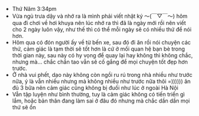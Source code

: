 - Thứ Năm 3:34pm
- Vừa ngủ trưa dậy và nhớ ra là mình phải viết nhật ký 〜(￣▽￣〜) hôm qua đi chơi về hơi khuya nên lúc nhớ ra thì đã là ngày mới rồi nên viết cho 2 ngày luôn vậy, như thế thì có thể mỗi ngày sẽ có nhiều thứ để nói hơn.
- Hôm qua có đón người ấy về từ bến xe, sau đó đi ăn rồi nói chuyện các thứ, cảm giác là tạm thời sẽ tốt hơn là cứ ở mối quan hệ bạn bè trong thời gian này, sau này có hy vọng để quay lại hay không thì không chắc, nhưng mà... chắc chắn tao vẫn sẽ cố gắng để mọi chuyện tốt đẹp hơn trước.
- Ở nhà vui phết, dạo này không còn ngồi ru rú trong nhà nhiều như trước nữa, ý là vẫn nhiều nhưng mà không nhiều như trước nữa thôi =)))))) ăn đủ 3 bữa nên cảm giác cũng không bị đuối như lúc ở ngoài Hà Nội
- Vẫn tập luyện như bình thường, tuy là cảm giác không có tiến triển gì lắm, hoặc bản thân đang làm sai ở đâu đó nhưng mà chắc dần dần mọi thứ sẽ ổn